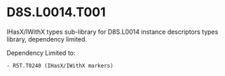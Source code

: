 # D8S.L0014.T001
IHasX/IWithX types sub-library for D8S.L0014 instance descriptors types library, dependency limited.

Dependency Limited to:

	- R5T.T0240 (IHasX/IWithX markers)
